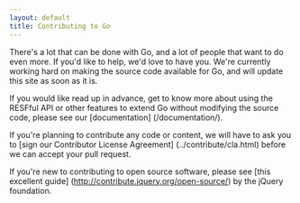 ```yaml
---
layout: default
title: Contributing to Go
---
```


There's a lot that can be done with Go, and a lot of people that want to do even more. If you'd like to help, we'd love to have 
you. We're currently working hard on making the source code available for Go, and will update this site as soon as it is.

If you would like read up in advance, get to know more about using the RESFful API or other features to extend Go without modifying the source code, please see our [documentation] (/documentation/).

If you're planning to contribute any code or content, we will have to ask you to [sign our Contributor License Agreement] (../contribute/cla.html) before we can accept your pull request.

If you're new to contributing to open source software, please see [this excellent guide] (http://contribute.jquery.org/open-source/) by the jQuery foundation.


